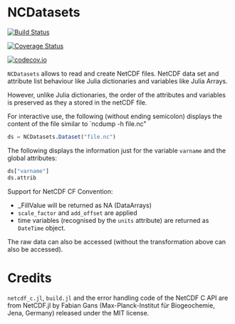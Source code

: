# NCDatasets

[![Build Status](https://travis-ci.org/Alexander-Barth/NCDatasets.jl.svg?branch=master)](https://travis-ci.org/Alexander-Barth/NCDatasets.jl)

[![Coverage Status](https://coveralls.io/repos/Alexander-Barth/NCDatasets.jl/badge.svg?branch=master&service=github)](https://coveralls.io/github/Alexander-Barth/NCDatasets.jl?branch=master)

[![codecov.io](http://codecov.io/github/Alexander-Barth/NCDatasets.jl/coverage.svg?branch=master)](http://codecov.io/github/Alexander-Barth/NCDatasets.jl?branch=master)


`NCDatasets` allows to read and create NetCDF files.
NetCDF data set and attribute list behaviour like Julia dictionaries and variables like Julia Arrays.

However, unlike Julia dictionaries, the order of the attributes and variables is preserved as they a stored in the netCDF file.

For interactive use, the following (without ending semicolon) 
displays the content of the file similar to `ncdump -h file.nc"

```julia
ds = NCDatasets.Dataset("file.nc")
```

The following displays the information just for the variable `varname` and the global attributes:

```julia
ds["varname"]
ds.attrib
```

Support for NetCDF CF Convention:
* _FillValue will be returned as NA (DataArrays)
* `scale_factor` and `add_offset` are applied
* time variables (recognised by the `units` attribute) are returned as `DateTime` object.

The raw data can also be accessed (without the transformation above can also be accessed).





# Credits

`netcdf_c.jl`, `build.jl` and the error handling code of the NetCDF C API are from NetCDF.jl by Fabian Gans (Max-Planck-Institut für Biogeochemie, Jena, Germany) released under the MIT license.
